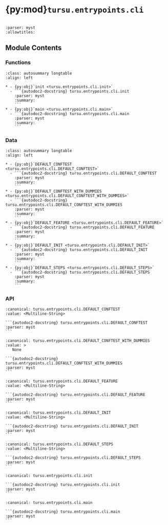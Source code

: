 # {py:mod}`tursu.entrypoints.cli`

```{py:module} tursu.entrypoints.cli
```

```{autodoc2-docstring} tursu.entrypoints.cli
:parser: myst
:allowtitles:
```

## Module Contents

### Functions

````{list-table}
:class: autosummary longtable
:align: left

* - {py:obj}`init <tursu.entrypoints.cli.init>`
  - ```{autodoc2-docstring} tursu.entrypoints.cli.init
    :parser: myst
    :summary:
    ```
* - {py:obj}`main <tursu.entrypoints.cli.main>`
  - ```{autodoc2-docstring} tursu.entrypoints.cli.main
    :parser: myst
    :summary:
    ```
````

### Data

````{list-table}
:class: autosummary longtable
:align: left

* - {py:obj}`DEFAULT_CONFTEST <tursu.entrypoints.cli.DEFAULT_CONFTEST>`
  - ```{autodoc2-docstring} tursu.entrypoints.cli.DEFAULT_CONFTEST
    :parser: myst
    :summary:
    ```
* - {py:obj}`DEFAULT_CONFTEST_WITH_DUMMIES <tursu.entrypoints.cli.DEFAULT_CONFTEST_WITH_DUMMIES>`
  - ```{autodoc2-docstring} tursu.entrypoints.cli.DEFAULT_CONFTEST_WITH_DUMMIES
    :parser: myst
    :summary:
    ```
* - {py:obj}`DEFAULT_FEATURE <tursu.entrypoints.cli.DEFAULT_FEATURE>`
  - ```{autodoc2-docstring} tursu.entrypoints.cli.DEFAULT_FEATURE
    :parser: myst
    :summary:
    ```
* - {py:obj}`DEFAULT_INIT <tursu.entrypoints.cli.DEFAULT_INIT>`
  - ```{autodoc2-docstring} tursu.entrypoints.cli.DEFAULT_INIT
    :parser: myst
    :summary:
    ```
* - {py:obj}`DEFAULT_STEPS <tursu.entrypoints.cli.DEFAULT_STEPS>`
  - ```{autodoc2-docstring} tursu.entrypoints.cli.DEFAULT_STEPS
    :parser: myst
    :summary:
    ```
````

### API

````{py:data} DEFAULT_CONFTEST
:canonical: tursu.entrypoints.cli.DEFAULT_CONFTEST
:value: <Multiline-String>

```{autodoc2-docstring} tursu.entrypoints.cli.DEFAULT_CONFTEST
:parser: myst
```

````

````{py:data} DEFAULT_CONFTEST_WITH_DUMMIES
:canonical: tursu.entrypoints.cli.DEFAULT_CONFTEST_WITH_DUMMIES
:value: >
   None

```{autodoc2-docstring} tursu.entrypoints.cli.DEFAULT_CONFTEST_WITH_DUMMIES
:parser: myst
```

````

````{py:data} DEFAULT_FEATURE
:canonical: tursu.entrypoints.cli.DEFAULT_FEATURE
:value: <Multiline-String>

```{autodoc2-docstring} tursu.entrypoints.cli.DEFAULT_FEATURE
:parser: myst
```

````

````{py:data} DEFAULT_INIT
:canonical: tursu.entrypoints.cli.DEFAULT_INIT
:value: <Multiline-String>

```{autodoc2-docstring} tursu.entrypoints.cli.DEFAULT_INIT
:parser: myst
```

````

````{py:data} DEFAULT_STEPS
:canonical: tursu.entrypoints.cli.DEFAULT_STEPS
:value: <Multiline-String>

```{autodoc2-docstring} tursu.entrypoints.cli.DEFAULT_STEPS
:parser: myst
```

````

````{py:function} init(outdir: str, overwrite: bool, no_dummies: bool) -> None
:canonical: tursu.entrypoints.cli.init

```{autodoc2-docstring} tursu.entrypoints.cli.init
:parser: myst
```
````

````{py:function} main(args: collections.abc.Sequence[str] = sys.argv) -> None
:canonical: tursu.entrypoints.cli.main

```{autodoc2-docstring} tursu.entrypoints.cli.main
:parser: myst
```
````
